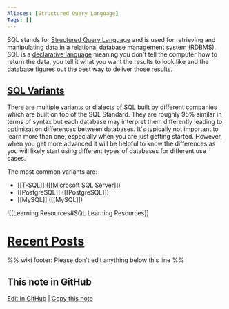 ```yaml
---
Aliases: [Structured Query Language]
Tags: []
---
```


SQL stands for [Structured Query Language](https://en.wikipedia.org/wiki/SQL) and is used for retrieving and manipulating data in a relational database management system (RDBMS). SQL is a [declarative language](https://en.wikipedia.org/wiki/Declarative_programming) meaning you don't tell the computer how to return the data, you tell it what you want the results to look like and the database figures out the best way to deliver those results.

## [SQL Variants](http://troels.arvin.dk/db/rdbms/)

There are multiple variants or dialects of SQL built by different companies which are built on top of the SQL Standard. They are roughly 95% similar in terms of syntax but each database may interpret them differently leading to optimization differences between databases. It's typically not important to learn more than one, especially when you are just getting started. However, when you get more advanced it will be helpful to know the differences as you will likely start using different types of databases for different use cases.

The most common variants are:
-   [[T-SQL]] ([[Microsoft SQL Server]])
-   [[PostgreSQL]] ([[PostgreSQL]])
-   [[MySQL]] ([[MySQL]])

![[Learning Resources#SQL Learning Resources]]

# [Recent Posts](https://www.reddit.com/r/dataengineering/search/?q=sql&restrict_sr=1&t=year&sort=relevance)

%% wiki footer: Please don't edit anything below this line %%

## This note in GitHub

<span class="git-footer">[Edit In GitHub](https://github.dev/data-engineering-community/data-engineering-wiki/blob/main/Tools/SQL.md "git-hub-edit-note") | [Copy this note](https://raw.githubusercontent.com/data-engineering-community/data-engineering-wiki/main/Tools/SQL.md "git-hub-copy-note") </span>
